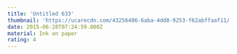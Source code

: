 ```yaml
---
title: 'Untitled 633'
thumbnail: 'https://ucarecdn.com/43256406-6aba-4dd8-9253-f62abffaaf11/'
date: 2015-06-28T07:24:59.000Z
material: Ink on paper
rating: 4
---
```

